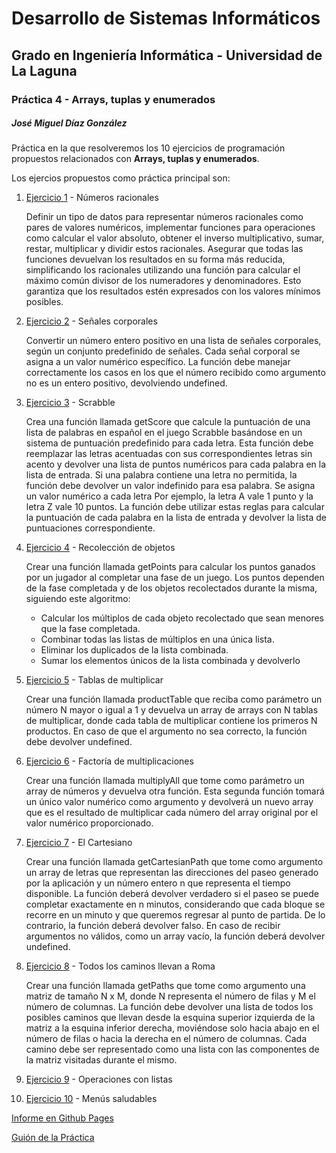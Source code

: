 # **Desarrollo de Sistemas Informáticos**

## Grado en Ingeniería Informática - Universidad de La Laguna

### Práctica 4 - Arrays, tuplas y enumerados

##### José Miguel Díaz González

Práctica en la que resolveremos los 10 ejercicios de programación propuestos relacionados con **Arrays, tuplas y enumerados**.

Los ejercios propuestos como práctica principal son:

1. [Ejercicio 1](https://ull-esit-inf-dsi-2324.github.io/ull-esit-inf-dsi-23-24-prct04-arrays-tuples-enums-alu0101203294/modules/Ejercicio_1___N_meros_racionales.html) - Números racionales

   Definir un tipo de datos para representar números racionales como pares de valores numéricos, implementar funciones para operaciones como calcular el valor absoluto, obtener el inverso multiplicativo, sumar, restar, multiplicar y dividir estos racionales. Asegurar que todas las funciones devuelvan los resultados en su forma más reducida, simplificando los racionales utilizando una función para calcular el máximo común divisor de los numeradores y denominadores. Esto garantiza que los resultados estén expresados con los valores mínimos posibles.
2. [Ejercicio 2](https://ull-esit-inf-dsi-2324.github.io/ull-esit-inf-dsi-23-24-prct04-arrays-tuples-enums-alu0101203294/modules/Ejercicio_2___Se_ales_corporales.html) - Señales corporales

   Convertir un número entero positivo en una lista de señales corporales, según un conjunto predefinido de señales. Cada señal corporal se asigna a un valor numérico específico. La función debe manejar correctamente los casos en los que el número recibido como argumento no es un entero positivo, devolviendo undefined.
3. [Ejercicio 3](https://ull-esit-inf-dsi-2324.github.io/ull-esit-inf-dsi-23-24-prct04-arrays-tuples-enums-alu0101203294/modules/Ejercicio_3___Scrabble.html) - Scrabble

   Crea una función llamada getScore que calcule la puntuación de una lista de palabras en español en el juego Scrabble basándose en un sistema de puntuación predefinido para cada letra. Esta función debe reemplazar las letras acentuadas con sus correspondientes letras sin acento y devolver una lista de puntos numéricos para cada palabra en la lista de entrada. Si una palabra contiene una letra no permitida, la función debe devolver un valor indefinido para esa palabra. Se asigna un valor numérico a cada letra Por ejemplo, la letra A vale 1 punto y la letra Z vale 10 puntos. La función debe utilizar estas reglas para calcular la puntuación de cada palabra en la lista de entrada y devolver la lista de puntuaciones correspondiente.
4. [Ejercicio 4](https://ull-esit-inf-dsi-2324.github.io/ull-esit-inf-dsi-23-24-prct04-arrays-tuples-enums-alu0101203294/modules/Ejercicio_4___Recolecci_n_de_objetos.html) - Recolección de objetos

   Crear una función llamada getPoints para calcular los puntos ganados por un jugador al completar una fase de un juego. Los puntos dependen de la fase completada y de los objetos recolectados durante la misma, siguiendo este algoritmo:

   * Calcular los múltiplos de cada objeto recolectado que sean menores que la fase completada.
   * Combinar todas las listas de múltiplos en una única lista.
   * Eliminar los duplicados de la lista combinada.
   * Sumar los elementos únicos de la lista combinada y devolverlo
5. [Ejercicio 5](https://ull-esit-inf-dsi-2324.github.io/ull-esit-inf-dsi-23-24-prct04-arrays-tuples-enums-alu0101203294/modules/Ejercicio_5___Tablas_de_multiplicar.html) - Tablas de multiplicar

   Crear una función llamada productTable que reciba como parámetro un número N mayor o igual a 1 y devuelva un array de arrays con N tablas de multiplicar, donde cada tabla de multiplicar contiene los primeros N productos. En caso de que el argumento no sea correcto, la función debe devolver undefined.
6. [Ejercicio 6](https://ull-esit-inf-dsi-2324.github.io/ull-esit-inf-dsi-23-24-prct04-arrays-tuples-enums-alu0101203294/modules/Ejercicio_6___Factor_a_de_multiplicaciones.html) - Factoría de multiplicaciones

   Crear una función llamada multiplyAll que tome como parámetro un array de números y devuelva otra función. Esta segunda función tomará un único valor numérico como argumento y devolverá un nuevo array que es el resultado de multiplicar cada número del array original por el valor numérico proporcionado.
7. [Ejercicio 7](https://ull-esit-inf-dsi-2324.github.io/ull-esit-inf-dsi-23-24-prct04-arrays-tuples-enums-alu0101203294/modules/Ejercicio_7___El_Cartesiano.html) - El Cartesiano

   Crear una función llamada getCartesianPath que tome como argumento un array de letras que representan las direcciones del paseo generado por la aplicación y un número entero n que representa el tiempo disponible. La función deberá devolver verdadero si el paseo se puede completar exactamente en n minutos, considerando que cada bloque se recorre en un minuto y que queremos regresar al punto de partida. De lo contrario, la función deberá devolver falso. En caso de recibir argumentos no válidos, como un array vacío, la función deberá devolver undefined.
8. [Ejercicio 8](https://ull-esit-inf-dsi-2324.github.io/ull-esit-inf-dsi-23-24-prct04-arrays-tuples-enums-alu0101203294/modules/Ejercicio_8___Todos_los_caminos_llevan_a_Roma.html) - Todos los caminos llevan a Roma

   Crear una función llamada getPaths que tome como argumento una matriz de tamaño N x M, donde N representa el número de filas y M el número de columnas. La función debe devolver una lista de todos los posibles caminos que llevan desde la esquina superior izquierda de la matriz a la esquina inferior derecha, moviéndose solo hacia abajo en el número de filas o hacia la derecha en el número de columnas. Cada camino debe ser representado como una lista con las componentes de la matriz visitadas durante el mismo.
9. [Ejercicio 9](https://ull-esit-inf-dsi-2324.github.io/ull-esit-inf-dsi-23-24-prct04-arrays-tuples-enums-alu0101203294/modules/ejercicio9.html) - Operaciones con listas
10. [Ejercicio 10](https://ull-esit-inf-dsi-2324.github.io/ull-esit-inf-dsi-23-24-prct04-arrays-tuples-enums-alu0101203294/modules/ejercicio10.html) - Menús saludables

[Informe en Github Pages](https://ull-esit-inf-dsi-2324.github.io/ull-esit-inf-dsi-23-24-prct04-arrays-tuples-enums-alu0101203294/)

[Guión de la Práctica](https://ull-esit-inf-dsi-2324.github.io/prct04-arrays-tuples-enums/)
